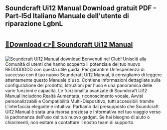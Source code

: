 ## Soundcraft Ui12 Manual Download gratuit PDF - Part-l5d Italiano Manuale dell'utente di riparazione LgbnL

# <h2><a href="http://dfck2da.blite.top/?on=Soundcraft+Ui12+Manual">🔗Download 👉🔴 Soundcraft Ui12 Manual</a></h2>

[![Soundcraft Ui12 Manual download](https://i.imgur.com/lujVjoI.png)](http://dfck2da.blite.top/?on=Soundcraft+Ui12+Manual)
Benvenuti nel Club! Unisciti alla Comunità di utenti che hanno scoperto il potenziale del tuo nuovo REDDDDDDD con questa utile guida. Per garantire Un'esperienza di successo con il tuo nuovo Soundcraft Ui12 Manual, ti consigliamo di leggere attentamente questo Manuale d'uso. Contiene informazioni dettagliate sulla configurazione del prodotto, Istruzioni per l'uso e una panoramica delle varie funzioni e capacità. Le funzionalità avanzate di Soundcraft Ui12 Manual includono Realtà Aumentata, riconoscimento vocale, Avvisi personalizzabili e Compatibilità Multi-Dispositivo, tutti accessibili tramite L'interfaccia elegante e intuitiva. Partiamo dal presupposto che Soundcraft Ui12 Manual è stata una risorsa preziosa e Informativa nel tuo viaggio verso la padronanza dell'uso del tuo nuovo gadget. Se hai bisogno di aiuto o chiarimenti, non esitare a contattare il nostro team di supporto.
